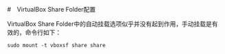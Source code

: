#　VirtualBox Share Folder配置

VirtualBox Share Folder中的自动挂载选项似乎并没有起到作用，手动挂载是有效的，命令行如下：
```
sudo mount -t vboxsf share share
```
